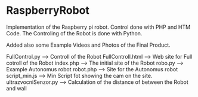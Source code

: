 # RaspberryRobot

Implementation of the Raspberry pi robot.
Control done with PHP and HTM Code. The Controling of the Robot is done with Python.

Added also some Example Videos and Photos of the Final Product.

FullControl.py --> Controll of the Robot
FullControll.html	--> Web site for Full cotroll of the Robot
index.php	--> The initial site of the Robot
robo.py	--> Example Autonomus robot
robot.php	--> Site for the Autonomus robot
script_min.js	--> Min Script fot showing the cam on the site.
ultrazvocniSenzor.py --> Calculation of the distance of between the Robot and wall
